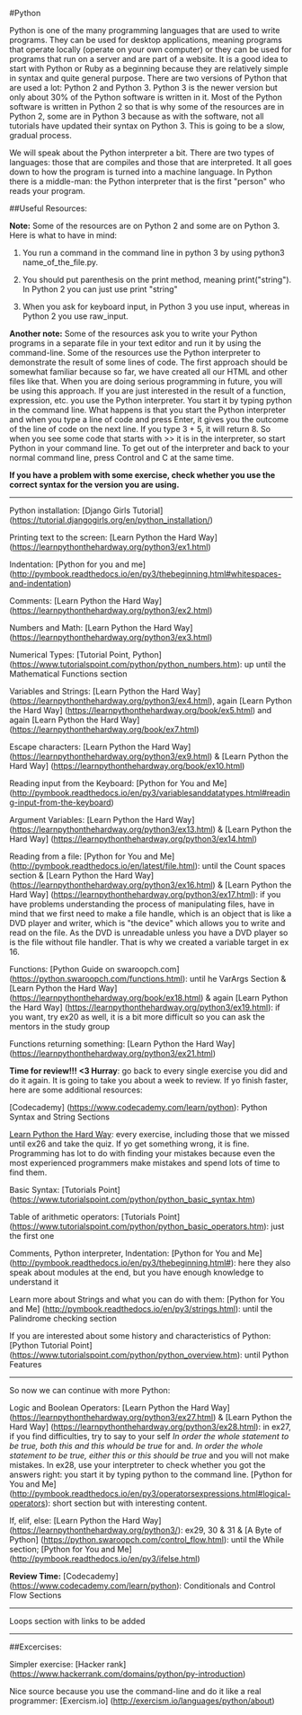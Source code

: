#Python

Python is one of the many programming languages that are used to write programs. They can be used for desktop applications, meaning programs that operate locally (operate on your own computer) or they can be used for programs that run on a server and are part of a website. It is a good idea to start with Python or Ruby as a beginning because they are relatively simple in syntax and quite general purpose. There are two versions of Python that are used a lot: Python 2 and Python 3. Python 3 is the newer version but only about 30% of the Python software is written in it. Most of the Python software is written in Python 2 so that is why some of the resources are in Python 2, some are in Python 3 because as with the software, not all tutorials have updated their syntax on Python 3. This is going to be a slow, gradual process. 

We will speak about the Python interpreter a bit. There are two types of languages: those that are compiles and those that are interpreted. It all goes down to how the program is turned into a machine language. In Python there is a middle-man: the Python interpreter that is the first "person" who reads your program. 

##Useful Resources: 

**Note:** Some of the resources are on Python 2 and some are on Python 3. Here is what to have in mind: 

1. You run a command in the command line in python 3 by using python3 name_of_the_file.py. 

2. You should put parenthesis on the print method, meaning print("string"). In Python 2 you can just use print "string"

3. When you ask for keyboard input, in Python 3 you use input, whereas in Python 2 you use raw_input. 

**Another note:** Some of the resources ask you to write your Python programs in a separate file in your text editor and run it by using the command-line. Some of the resources use the Python interpreter to demonstrate the result of some lines of code. The first approach should be somewhat familiar because so far, we have created all our HTML and other files like that. When you are doing serious programming in future, you will be using this approach. If you are just interested in the result of a function, expression, etc. you use the Python interpreter. You start it by typing python in the command line. What happens is that you start the Python interpreter and when you type a line of code and press Enter, it gives you the outcome of the line of code on the next line. If you type 3 + 5, it will return 8. So when you see some code that starts with >> it is in the interpreter, so start Python in your command line. To get out of the interpreter and back to your normal command line, press Control and C at the same time. 

**If you have a problem with some exercise, check whether you use the correct syntax for the version you are using.**


***
 

Python installation: [Django Girls Tutorial] (https://tutorial.djangogirls.org/en/python_installation/)

Printing text to the screen: [Learn Python the Hard Way] (https://learnpythonthehardway.org/python3/ex1.html)

Indentation: [Python for you and me] (http://pymbook.readthedocs.io/en/py3/thebeginning.html#whitespaces-and-indentation)

Comments: [Learn Python the Hard Way] (https://learnpythonthehardway.org/python3/ex2.html)

Numbers and Math: [Learn Python the Hard Way] (https://learnpythonthehardway.org/python3/ex3.html)

Numerical Types: [Tutorial Point, Python] (https://www.tutorialspoint.com/python/python_numbers.htm): up until the Mathematical Functions section 

Variables and Strings: [Learn Python the Hard Way] (https://learnpythonthehardway.org/python3/ex4.html), again [Learn Python the Hard Way] (https://learnpythonthehardway.org/book/ex5.html) and again [Learn Python the Hard Way] (https://learnpythonthehardway.org/book/ex7.html)

Escape characters: [Learn Python the Hard Way] (https://learnpythonthehardway.org/python3/ex9.html) & [Learn Python the Hard Way] (https://learnpythonthehardway.org/book/ex10.html) 

Reading input from the Keyboard: [Python for You and Me] (http://pymbook.readthedocs.io/en/py3/variablesanddatatypes.html#reading-input-from-the-keyboard)

Argument Variables: [Learn Python the Hard Way] (https://learnpythonthehardway.org/python3/ex13.html) & [Learn Python the Hard Way] (https://learnpythonthehardway.org/python3/ex14.html)

Reading from a file: [Python for You and Me] (http://pymbook.readthedocs.io/en/latest/file.html): until the Count spaces section & [Learn Python the Hard Way] (https://learnpythonthehardway.org/python3/ex16.html) & [Learn Python the Hard Way] (https://learnpythonthehardway.org/python3/ex17.html): if you have problems understanding the process of manipulating files, have in mind that we first need to make a file handle, which is an object that is like a DVD player and writer, which is "the device" which allows you to write and read on the file. As the DVD is unreadable unless you have a DVD player so is the file without file handler. That is why we created a variable target in ex 16.

Functions: [Python Guide on swaroopch.com] (https://python.swaroopch.com/functions.html): until he VarArgs Section & [Learn Python the Hard Way] (https://learnpythonthehardway.org/book/ex18.html) & again [Learn Python the Hard Way] (https://learnpythonthehardway.org/python3/ex19.html): if you want, try ex20 as well, it is a bit more difficult so you can ask the mentors in the study group

Functions returning something: [Learn Python the Hard Way] (https://learnpythonthehardway.org/python3/ex21.html)

**Time for review!!! <3 Hurray**: go back to every single exercise you did and do it again. It is going to take you about a week to review. If yo finish faster, here are some additional resources: 

[Codecademy] (https://www.codecademy.com/learn/python): Python Syntax and String Sections

[Learn Python the Hard Way](https://learnpythonthehardway.org/book/): every exercise, including those that we missed until ex26 and take the quiz. If yo get something wrong, it is fine. Programming has lot to do with finding your mistakes because even the most experienced programmers make mistakes and spend lots of time to find them. 

Basic Syntax: [Tutorials Point] (https://www.tutorialspoint.com/python/python_basic_syntax.htm)

Table of arithmetic operators: [Tutorials Point] (https://www.tutorialspoint.com/python/python_basic_operators.htm): just the first one 

Comments, Python interpreter, Indentation: [Python for You and Me] (http://pymbook.readthedocs.io/en/py3/thebeginning.html#): here they also speak about modules at the end, but you have enough knowledge to understand it

Learn more about Strings and what you can do with them: [Python for You and Me] (http://pymbook.readthedocs.io/en/py3/strings.html): until the Palindrome checking section

If you are interested about some history and characteristics of Python: [Python Tutorial Point] (https://www.tutorialspoint.com/python/python_overview.htm): until Python Features

***
So now we can continue with more Python: 

Logic and Boolean Operators: [Learn Python the Hard Way] (https://learnpythonthehardway.org/python3/ex27.html) & [Learn Python the Hard Way] (https://learnpythonthehardway.org/python3/ex28.html): in ex27, if you find difficulties, try to say to your self *In order the whole statement to be true, both this and this whould be true* for and. *In order the whole statement to be true, either this or this should be true* and you will not make mistakes. In ex28, use your interptreter to check whether you got the answers right: you start it by typing python to the command line. [Python for You and Me] (http://pymbook.readthedocs.io/en/py3/operatorsexpressions.html#logical-operators): short section but with interesting content. 

If, elif, else: [Learn Python the Hard Way] (https://learnpythonthehardway.org/python3/): ex29, 30 & 31 & [A Byte of Python] (https://python.swaroopch.com/control_flow.html): until the While section; [Python for You and Me] (http://pymbook.readthedocs.io/en/py3/ifelse.html)

**Review Time:** [Codecademy] (https://www.codecademy.com/learn/python): Conditionals and Control Flow Sections

***

Loops section with links to be added


***
##Excercises:

Simpler exercise: [Hacker rank] (https://www.hackerrank.com/domains/python/py-introduction)

Nice source because you use the command-line and do it like a real programmer: [Exercism.io] (http://exercism.io/languages/python/about)



